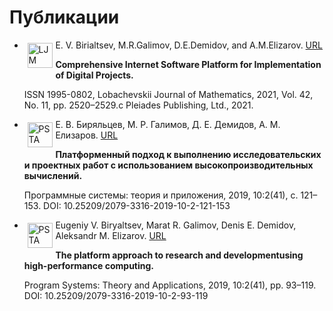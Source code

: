 # Публикации

- <img src="/images/common/lit_ljm.png" align="left" alt="LJM logo" height=40 style="margin: 1%"> E. V. Birialtsev, M.R.Galimov, D.E.Demidov, and A.M.Elizarov. [URL](https://link.springer.com/epdf/10.1134/S1995080221110081?sharing_token=_ZSQRYSkRATco1niR87QZUckSORA_DxfnEvY7GoQybaKrBvH4DbmgZiS8DYG7N7monZtfCFnafElcXj6AI81B0m92NFkVuY04phdLd9OdQcwezDqa_h2CXjuZh2xCtlLZ4Rp1H-DTofDx5M9HEvJQ9anImIt0i3kcKgCD2UbK_Q%3D)

  **Comprehensive Internet Software Platform for Implementation of Digital Projects.**

  ISSN 1995-0802, Lobachevskii Journal of Mathematics, 2021, Vol. 42, No. 11, pp. 2520–2529.c Pleiades Publishing, Ltd., 2021.

- <img src="/images/common/lit_psi_logo.gif" align="left" alt="PSTA logo" height=40 style="margin: 1%"> Е. В. Биряльцев, М. Р. Галимов, Д. Е. Демидов, А. М. Елизаров. [URL](http://psta.psiras.ru/read/psta2019_2_121-153.pdf)

  **Платформенный подход к выполнению исследовательских и проектных работ с использованием высокопроизводительных вычислений.**

  Программные системы: теория и приложения, 2019, 10:2(41), с. 121–153. DOI: 10.25209/2079-3316-2019-10-2-121-153

- <img src="/images/common/lit_psi_logo.gif" align="left" alt="PSTA logo" height=40  style="margin: 1%"> Eugeniy V. Biryaltsev, Marat R. Galimov, Denis E. Demidov, Aleksandr M. Elizarov. [URL](http://psta.psiras.ru/read/psta2019_2_93-119.pdf)

  **The platform approach to research and developmentusing high-performance computing.**

  Program Systems: Theory and Applications, 2019, 10:2(41), pp. 93–119. DOI: 10.25209/2079-3316-2019-10-2-93-119
